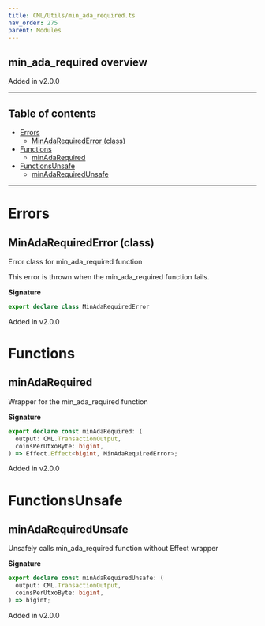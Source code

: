 ```yaml
---
title: CML/Utils/min_ada_required.ts
nav_order: 275
parent: Modules
---
```


## min_ada_required overview

Added in v2.0.0

---

<h2 class="text-delta">Table of contents</h2>

- [Errors](#errors)
  - [MinAdaRequiredError (class)](#minadarequirederror-class)
- [Functions](#functions)
  - [minAdaRequired](#minadarequired)
- [FunctionsUnsafe](#functionsunsafe)
  - [minAdaRequiredUnsafe](#minadarequiredunsafe)

---

# Errors

## MinAdaRequiredError (class)

Error class for min_ada_required function

This error is thrown when the min_ada_required function fails.

**Signature**

```ts
export declare class MinAdaRequiredError
```

Added in v2.0.0

# Functions

## minAdaRequired

Wrapper for the min_ada_required function

**Signature**

```ts
export declare const minAdaRequired: (
  output: CML.TransactionOutput,
  coinsPerUtxoByte: bigint,
) => Effect.Effect<bigint, MinAdaRequiredError>;
```

Added in v2.0.0

# FunctionsUnsafe

## minAdaRequiredUnsafe

Unsafely calls min_ada_required function without Effect wrapper

**Signature**

```ts
export declare const minAdaRequiredUnsafe: (
  output: CML.TransactionOutput,
  coinsPerUtxoByte: bigint,
) => bigint;
```

Added in v2.0.0
